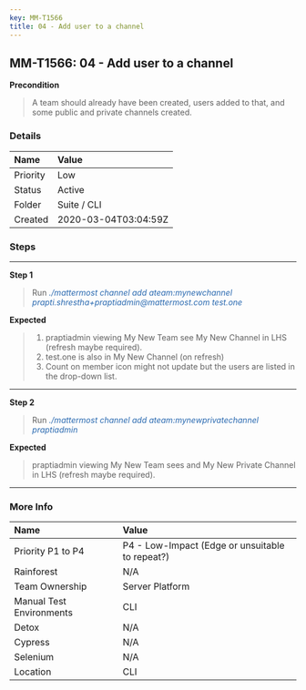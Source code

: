 ```yaml
---
key: MM-T1566
title: 04 - Add user to a channel
---
```


## MM-T1566: 04 - Add user to a channel

**Precondition**

> <article>A team should already have been created, users added to that, and some public and private channels created.</article>

### Details

| Name     | Value                |
| :------- | :------------------- |
| Priority | Low                  |
| Status   | Active               |
| Folder   | Suite / CLI          |
| Created  | 2020-03-04T03:04:59Z |

### Steps

<hr/>

**Step 1**

> <article>Run <span style="color: rgb(41, 105, 176);"><em>./mattermost channel add ateam:mynewchannel prapti.shrestha+praptiadmin@mattermost.com test.one</em></span></article>

**Expected**

> <article><ol><li>praptiadmin viewing My New Team see My New Channel in LHS (refresh maybe required).</li><li>test.one is also in My New Channel (on refresh)</li><li>Count on member icon might not update but the users are listed in the drop-down list.</li></ol></article>

<hr/>

**Step 2**

> <article>Run<em>&nbsp;<span style="color: rgb(41, 105, 176);">./mattermost channel add ateam:mynewprivatechannel praptiadmin</span></em></article>

**Expected**

> <article>praptiadmin viewing My New Team sees and My New Private Channel in LHS (refresh maybe required).</article>

<hr/>

### More Info

| Name                     | Value                                           |
| :----------------------- | :---------------------------------------------- |
| Priority P1 to P4        | P4 - Low-Impact (Edge or unsuitable to repeat?) |
| Rainforest               | N/A                                             |
| Team Ownership           | Server Platform                                 |
| Manual Test Environments | CLI                                             |
| Detox                    | N/A                                             |
| Cypress                  | N/A                                             |
| Selenium                 | N/A                                             |
| Location                 | CLI                                             |
